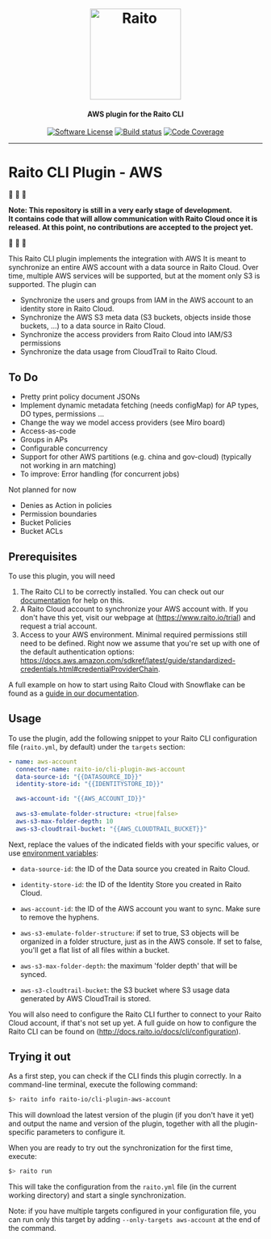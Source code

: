 <h1 align="center">
  <img height="180px" src="https://docs.raito.io/assets/images/raito-logo-half.png" alt="Raito" />
</h1>

<h4 align="center">
  AWS plugin for the Raito CLI
</h4>

<p align="center">
    <a href="/LICENSE.md" target="_blank"><img src="https://img.shields.io/badge/license-Apache%202-brightgreen.svg" alt="Software License" /></a>
    <a href="https://github.com/raito-io/cli-plugin-aws-account/actions/workflows/build.yml" target="_blank"><img src="https://github.com/raito-io/cli-plugin-aws-account/actions/workflows/build.yml/badge.svg" alt="Build status"/></a>
    <a href="https://codecov.io/gh/raito-io/cli-plugin-aws-account" target="_blank"><img src="https://img.shields.io/codecov/c/github/raito-io/cli-plugin-aws-account" alt="Code Coverage" /></a>
</p>

<hr/>

# Raito CLI Plugin - AWS

:rotating_light: :rotating_light: :rotating_light:

**Note: This repository is still in a very early stage of development.  
It contains code that will allow communication with Raito Cloud once it is released.
At this point, no contributions are accepted to the project yet.**

:rotating_light: :rotating_light: :rotating_light:

This Raito CLI plugin implements the integration with AWS It is meant to synchronize an entire AWS account with a data source in Raito Cloud. 
Over time, multiple AWS services will be supported, but at the moment only S3 is supported. The plugin can
 - Synchronize the users and groups from IAM in the AWS account to an identity store in Raito Cloud.
 - Synchronize the AWS S3 meta data (S3 buckets, objects inside those buckets, ...) to a data source in Raito Cloud.
 - Synchronize the access providers from Raito Cloud into IAM/S3 permissions
 - Synchronize the data usage from CloudTrail to Raito Cloud.

<!-- below, TODO -->

## To Do

* Pretty print policy document JSONs
* Implement dynamic metadata fetching (needs configMap) for AP types, DO types, permissions ...
* Change the way we model access providers (see Miro board)
* Access-as-code
* Groups in APs
* Configurable concurrency
* Support for other AWS partitions (e.g. china and gov-cloud) (typically not working in arn matching)
* To improve: Error handling (for concurrent jobs)

Not planned for now
* Denies as Action in policies
* Permission boundaries
* Bucket Policies
* Bucket ACLs


## Prerequisites
To use this plugin, you will need

1. The Raito CLI to be correctly installed. You can check out our [documentation](http://docs.raito.io/docs/cli/installation) for help on this.
2. A Raito Cloud account to synchronize your AWS account with. If you don't have this yet, visit our webpage at (https://www.raito.io/trial) and request a trial account.
3. Access to your AWS environment. Minimal required permissions still need to be defined. Right now we assume that you're set up with one of the default
authentication options: https://docs.aws.amazon.com/sdkref/latest/guide/standardized-credentials.html#credentialProviderChain. 

A full example on how to start using Raito Cloud with Snowflake can be found as a [guide in our documentation](http://docs.raito.io/docs/guide/cloud).

## Usage
To use the plugin, add the following snippet to your Raito CLI configuration file (`raito.yml`, by default) under the `targets` section:

```yaml
- name: aws-account
  connector-name: raito-io/cli-plugin-aws-account
  data-source-id: "{{DATASOURCE_ID}}"
  identity-store-id: "{{IDENTITYSTORE_ID}}"

  aws-account-id: "{{AWS_ACCOUNT_ID}}"
  
  aws-s3-emulate-folder-structure: <true|false>
  aws-s3-max-folder-depth: 10
  aws-s3-cloudtrail-bucket: "{{AWS_CLOUDTRAIL_BUCKET}}"
```

Next, replace the values of the indicated fields with your specific values, or use [environment variables](https://docs.raito.io/docs/cli/configuration):
- `data-source-id`: the ID of the Data source you created in Raito Cloud.
- `identity-store-id`: the ID of the Identity Store you created in Raito Cloud.
- `aws-account-id`: the ID of the AWS account you want to sync. Make sure to remove the hyphens.

- `aws-s3-emulate-folder-structure`: if set to true, S3 objects will be organized in a folder structure, just as in the AWS console. If set to false, you'll get a flat list of all files within a bucket. 
- `aws-s3-max-folder-depth`: the maximum 'folder depth' that will be synced. 
- `aws-s3-cloudtrail-bucket`: the S3 bucket where S3 usage data generated by AWS CloudTrail is stored.


You will also need to configure the Raito CLI further to connect to your Raito Cloud account, if that's not set up yet.
A full guide on how to configure the Raito CLI can be found on (http://docs.raito.io/docs/cli/configuration).

## Trying it out

As a first step, you can check if the CLI finds this plugin correctly. In a command-line terminal, execute the following command:
```bash
$> raito info raito-io/cli-plugin-aws-account
```

This will download the latest version of the plugin (if you don't have it yet) and output the name and version of the plugin, together with all the plugin-specific parameters to configure it.

When you are ready to try out the synchronization for the first time, execute:
```bash
$> raito run
```
This will take the configuration from the `raito.yml` file (in the current working directory) and start a single synchronization.

Note: if you have multiple targets configured in your configuration file, you can run only this target by adding `--only-targets aws-account` at the end of the command.
